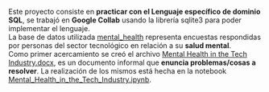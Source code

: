 Este proyecto consiste en **practicar con el Lenguaje específico de dominio SQL**, se trabajó en **Google Collab** usando la librería sqlite3 para poder implementar el lenguaje. <br>
La base de datos utilizada [mental_health](https://github.com/LautaroOchotorena/Mental-Health-in-the-Tech-Industry-en-curso-/blob/main/mental_health.sqlite) representa encuestas respondidas por personas del sector tecnológico en relación a su **salud mental**. <br>
Como primer acercamiento se creó el archivo [Mental Health in the Tech Industry.docx](https://github.com/LautaroOchotorena/Mental-Health-in-the-Tech-Industry-en-curso-/blob/main/Mental%20Health%20in%20the%20Tech%20Industry.docx), es un documento informal que **enuncia problemas/cosas a resolver**. La realización de los mismos está hecha en la notebook [Mental_Health_in_the_Tech_Industry.ipynb](https://github.com/LautaroOchotorena/Mental-Health-in-the-Tech-Industry-en-curso-/blob/main/Mental_Health_in_the_Tech_Industry.ipynb).
